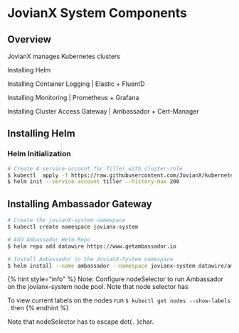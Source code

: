 # JovianX System Components

## Overview

JovianX manages Kubernetes clusters 

Installing Helm

Installing Container Logging \| Elastic + FluentD

Installing Monitoring \|  Prometheus + Grafana 

Installing Cluster Access Gateway \|  Ambassador + Cert-Manager

## Installing Helm 

### Helm Initialization

```bash
# Create A service-account for Tiller with cluster-role 
$ kubectl  apply -f https://raw.githubusercontent.com/JovianX/kubernetes-cluster-infrastructure/master/tiller-serviceaccount.yaml
$ helm init --service-account tiller --history-max 200
```

## Installing Ambassador Gateway

```bash
# Create the jovianX-system namespace
$ kubectl create namespace jovianx-system

# Add Ambassador Helm Repo
$ helm repo add datawire https://www.getambassador.io

# Install Ambassador in the JovianX-System namespace
$ helm install --name ambassador --namespace jovianx-system datawire/ambassador --set nodeSelector\\.eks\\.amazonaws\\.com/nodegroup=gigaspaces-nodepool-system

```

{% hint style="info" %}
Note: Configure nodeSelector to run Ambassador on the jovianx-system node pool.  Note that node selector has

To view current labels on the nodes run `$ kubectl get nodes --show-labels` . then 
{% endhint %}

Note that nodeSelector has to escape dot\(`.` \)char. 

